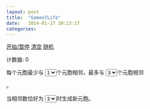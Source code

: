 ```yaml
---
layout: post
title:  "GameofLife"
date:   2014-01-27 20:13:17
categories: 
---
```



<script src="https://ajax.googleapis.com/ajax/libs/jquery/1.8.3/jquery.min.js">
</script>
<script src="/javascripts/game_of_life.js">
</script>
<p>
<a class="btn" id="controlLink" href="javascript:void(0)">开始/暂停</a>
<a class="btn" id="clearLink" href="javascript:void(0)">清空</a>
<a class="bin" id="RandomLink" href="javascript:void(0)">随机</a>
</p>
<p>计数器: <span id="counter">0</span></p>
<canvas id="grid" width="500" height="500"></canvas>
<p>每个元胞最少与
<select id="minimumSelect">
					<option value="1" selected="yes">1</option>
					<option value="2">2</option>
					<option value="3">3</option>
					<option value="4">4</option>
					<option value="5">5</option>
					<option value="6">6</option>
				</select>个元胞相邻，最多与
<select id="maximumSelect">
					<option value="1">1</option>
					<option value="2">2</option>
					<option value="3" selected="yes">3</option>
					<option value="4">4</option>
					<option value="5">5</option>
					<option value="6">6</option>
				</select>个元胞相邻</p>。
<p>当相邻数恰好为
<select id="spawnSelect">
					<option value="1">1</option>
					<option value="2">2</option>
					<option value="3" selected="yes">3</option>
					<option value="4">4</option>
					<option value="5">5</option>
					<option value="6">6</option>
				</select>时生成新元胞。</p>
